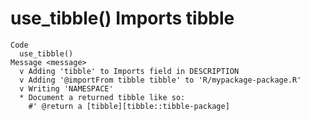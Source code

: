 # use_tibble() Imports tibble

    Code
      use_tibble()
    Message <message>
      v Adding 'tibble' to Imports field in DESCRIPTION
      v Adding '@importFrom tibble tibble' to 'R/mypackage-package.R'
      v Writing 'NAMESPACE'
      * Document a returned tibble like so:
        #' @return a [tibble][tibble::tibble-package]

